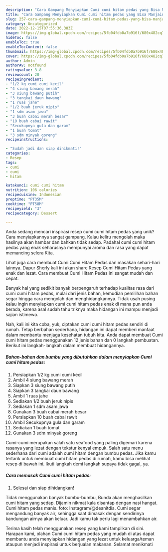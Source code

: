```yaml
---
description: "Cara Gampang Menyiapkan Cumi cumi hitam pedas yang Bisa Manjain Lidah"
title: "Cara Gampang Menyiapkan Cumi cumi hitam pedas yang Bisa Manjain Lidah"
slug: 257-cara-gampang-menyiapkan-cumi-cumi-hitam-pedas-yang-bisa-manjain-lidah
category: Uncategorized
date: 2022-12-15T07:55:36.383Z
image: https://img-global.cpcdn.com/recipes/5fb04fdb0a7b916f/680x482cq70/cumi-cumi-hitam-pedas-foto-resep-utama.jpg
hideToc: false
enableToc: true
enableTocContent: false
thumbnail: https://img-global.cpcdn.com/recipes/5fb04fdb0a7b916f/680x482cq70/cumi-cumi-hitam-pedas-foto-resep-utama.jpg
cover: https://img-global.cpcdn.com/recipes/5fb04fdb0a7b916f/680x482cq70/cumi-cumi-hitam-pedas-foto-resep-utama.jpg
author: Admin
authorAv: notfound
ratingvalue: 3.8
reviewcount: 20
recipeingredient:
- "1/2 kg cumi cumi kecil"
- "4 siung bawang merah"
- "3 siung bawang putih"
- "3 tangkai daun bawang"
- "1 ruas jahe"
- "1/2 buah jeruk nipis"
- "1 sdm asam jawa"
- "3 buah cabai merah besar"
- "10 buah cabai rawit"
- "Secukupnya gula dan garam"
- "1 buah tomat"
- "3 sdm minyak goreng"
recipeinstructions:

- "Sudah jadi dan siap dinikmati!"
categories:
- Resep
tags:
- cumi
- cumi
- hitam

katakunci: cumi cumi hitam 
nutrition: 106 calories
recipecuisine: Indonesian
preptime: "PT35M"
cooktime: "PT58M"
recipeyield: "3"
recipecategory: Dessert

---
```





Anda sedang mencari inspirasi resep cumi cumi hitam pedas yang unik? Cara menyiapkannya sangat gampang. Kalau keliru mengolah maka hasilnya akan hambar dan bahkan tidak sedap. Padahal cumi cumi hitam pedas yang enak seharusnya mempunyai aroma dan rasa yang dapat memancing selera Kita.





Lihat juga cara membuat Cumi Cumi Hitam Pedas dan masakan sehari-hari lainnya. Dapur Sherly kali ini akan share Resep Cumi Hitam Pedas yang enak dan lezat. Cara membuat Cumi Hitam Pedas ini sangat mudah dan cepat.

Banyak hal yang sedikit banyak berpengaruh terhadap kualitas rasa dari cumi cumi hitam pedas, mulai dari jenis bahan, kemudian pemilihan bahan segar hingga cara mengolah dan menghidangkannya. Tidak usah pusing kalau ingin menyiapkan cumi cumi hitam pedas enak di mana pun anda berada, karena asal sudah tahu triknya maka hidangan ini mampu menjadi sajian istimewa.






Nah, kali ini kita coba, yuk, ciptakan cumi cumi hitam pedas sendiri di rumah. Tetap berbahan sederhana, hidangan ini dapat memberi manfaat dalam membantu menjaga kesehatan tubuh kita. Anda dapat membuat Cumi cumi hitam pedas menggunakan 12 jenis bahan dan 0 langkah pembuatan. Berikut ini langkah-langkah dalam membuat hidangannya.

<!--inarticleads1-->

##### Bahan-bahan dan bumbu yang dibutuhkan dalam menyiapkan Cumi cumi hitam pedas:

1. Persiapkan 1/2 kg cumi cumi kecil
1. Ambil 4 siung bawang merah
1. Siapkan 3 siung bawang putih
1. Siapkan 3 tangkai daun bawang
1. Ambil 1 ruas jahe
1. Sediakan 1/2 buah jeruk nipis
1. Sediakan 1 sdm asam jawa
1. Gunakan 3 buah cabai merah besar
1. Persiapkan 10 buah cabai rawit
1. Ambil Secukupnya gula dan garam
1. Sediakan 1 buah tomat
1. Gunakan 3 sdm minyak goreng


Cumi-cumi merupakan salah satu seafood yang paling digemari karena rasanya yang lezat dengan tekstur kenyal empuk. Salah satu menu sederhana dari cumi adalah cumi hitam dengan bumbu pedas. Jika kamu tertarik untuk membuat cumi hitam pedas di rumah, kamu bisa melihat resep di bawah ini. Ikuti langkah demi langkah supaya tidak gagal, ya. 

<!--inarticleads2-->

##### Cara memasak Cumi cumi hitam pedas:


1. Selesai dan siap dihidangkan!

Tidak menggunakan banyak bumbu-bumbu, Bunda akan menghasilkan cumi hitam yang sedap. Dijamin nikmat kala disantap dengan nasi hangat. Cumi hitam pedas manis. foto: Instagram/@deanitdia. Cumi segar mengandung banyak air, sehingga saat dimasak dengan sendirinya kandungan airnya akan keluar. Jadi kamu tak perlu lagi menambahkan air. 

Terima kasih telah menggunakan resep yang kami tampilkan di sini. Harapan kami, olahan Cumi cumi hitam pedas yang mudah di atas dapat membantu anda menyiapkan hidangan yang lezat untuk keluarga/teman ataupun menjadi inspirasi untuk berjualan makanan. Selamat menikmati
